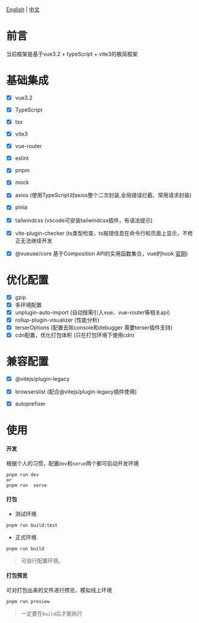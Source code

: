 
[English](README.md) | [中文](README-CN.md)

# 前言
 当前框架是基于vue3.2 + typeScript + vite3的极简框架

# 基础集成
- [x] vue3.2
- [x] TypeScript
- [x] tsx
- [x] vite3
- [x] vue-router
- [x] eslint
- [x] pnpm
- [x] mock
- [x] axios (使用TypeScript对axios整个二次封装,全局错误拦截、常用请求封装)
- [x] pinia
- [x] tailwindcss   (vscode可安装tailwindcss插件，有语法提示)
- [x] vite-plugin-checker   (ts类型检查，ts报错信息在命令行和页面上显示，不修正无法继续开发
- [x] @vueuse/core  基于Composition API的实用函数集合，vue的hook [官网](https://vueuse.org/))


# 优化配置
- [x] gzip
- [x] 多环境配置
- [x] unplugin-auto-import  (自动按需引入vue、vue-router等相关api)
- [x] rollup-plugin-visualizer (性能分析)
- [x] terserOptions  (配置去除console和debugger  需要terser插件支持)
- [x] cdn配置，优化打包体积 (只在打包环境下使用cdn)

# 兼容配置
- [x] @vitejs/plugin-legacy
- [x] browserslist (配合@vitejs/plugin-legacy插件使用)
- [x] autoprefixer


# 使用

#### 开发

根据个人的习惯，配置`dev`和`serve`两个都可启动开发环境
```
pnpm run dev
or
pnpm run  serve
```
#### 打包

+ 测试环境

```
pnpm run build:test
```
+ 正式环境

```
pnpm run build
```

> 可自行配置环境。

#### 打包预览

可对打包出来的文件进行预览，模拟线上环境

```
pnpm run preview
```

> 一定要在`build`后才能执行



